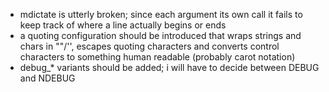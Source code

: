 + mdictate is utterly broken;
   since each argument its own call it fails to keep track of where
   a line actually begins or ends
+ a quoting configuration should be introduced that wraps strings and chars in ""/'',
   escapes quoting characters and converts control characters to something human readable
   (probably carot notation)
+ debug\_* variants should be added; i will have to decide between DEBUG and NDEBUG
